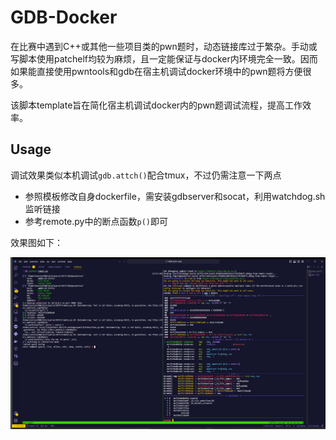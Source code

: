 # GDB-Docker

在比赛中遇到C++或其他一些项目类的pwn题时，动态链接库过于繁杂。手动或写脚本使用patchelf均较为麻烦，且一定能保证与docker内环境完全一致。因而如果能直接使用pwntools和gdb在宿主机调试docker环境中的pwn题将方便很多。

该脚本template旨在简化宿主机调试docker内的pwn题调试流程，提高工作效率。

## Usage

调试效果类似本机调试`gdb.attch()`配合tmux，不过仍需注意一下两点

- 参照模板修改自身dockerfile，需安装gdbserver和socat，利用watchdog.sh监听链接
- 参考remote.py中的断点函数`p()`即可

效果图如下：

![调试效果图](/img/exp.png)
